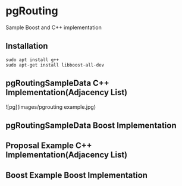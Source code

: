 # pgRouting

Sample Boost and C++ implementation

## Installation
```
sudo apt install g++
sudo apt-get install libboost-all-dev
```
## pgRoutingSampleData C++ Implementation(Adjacency List)
![pg](images/pgrouting example.jpg)
## pgRoutingSampleData Boost Implementation 
## Proposal Example C++ Implementation(Adjacency List)
## Boost Example Boost Implementation

